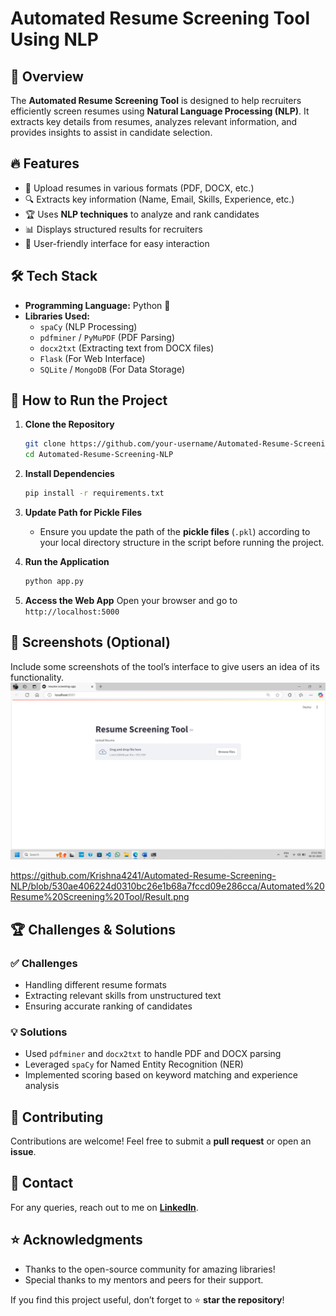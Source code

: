 # Automated Resume Screening Tool Using NLP

## 📌 Overview
The **Automated Resume Screening Tool** is designed to help recruiters efficiently screen resumes using **Natural Language Processing (NLP)**. It extracts key details from resumes, analyzes relevant information, and provides insights to assist in candidate selection.

## 🔥 Features
- 📄 Upload resumes in various formats (PDF, DOCX, etc.)
- 🔍 Extracts key information (Name, Email, Skills, Experience, etc.)
- 🏆 Uses **NLP techniques** to analyze and rank candidates
- 📊 Displays structured results for recruiters
- 🚀 User-friendly interface for easy interaction

## 🛠️ Tech Stack
- **Programming Language:** Python 🐍
- **Libraries Used:**
  - `spaCy` (NLP Processing)
  - `pdfminer` / `PyMuPDF` (PDF Parsing)
  - `docx2txt` (Extracting text from DOCX files)
  - `Flask` (For Web Interface)
  - `SQLite` / `MongoDB` (For Data Storage)

## 🚀 How to Run the Project
1. **Clone the Repository**
   ```bash
   git clone https://github.com/your-username/Automated-Resume-Screening-NLP.git
   cd Automated-Resume-Screening-NLP
   ```
2. **Install Dependencies**
   ```bash
   pip install -r requirements.txt
   ```
3. **Update Path for Pickle Files**
   - Ensure you update the path of the **pickle files** (`.pkl`) according to your local directory structure in the script before running the project.

4. **Run the Application**
   ```bash
   python app.py
   ```
5. **Access the Web App**
   Open your browser and go to `http://localhost:5000`

## 📸 Screenshots (Optional)
Include some screenshots of the tool’s interface to give users an idea of its functionality.
![image alt](https://github.com/Krishna4241/Automated-Resume-Screening-NLP/blob/530ae406224d0310bc26e1b68a7fccd09e286cca/Automated%20Resume%20Screening%20Tool/Interface.png?raw=true)

https://github.com/Krishna4241/Automated-Resume-Screening-NLP/blob/530ae406224d0310bc26e1b68a7fccd09e286cca/Automated%20Resume%20Screening%20Tool/Result.png


## 🏆 Challenges & Solutions
### ✅ Challenges
- Handling different resume formats
- Extracting relevant skills from unstructured text
- Ensuring accurate ranking of candidates

### 💡 Solutions
- Used `pdfminer` and `docx2txt` to handle PDF and DOCX parsing
- Leveraged `spaCy` for Named Entity Recognition (NER)
- Implemented scoring based on keyword matching and experience analysis

## 🤝 Contributing
Contributions are welcome! Feel free to submit a **pull request** or open an **issue**.

## 📩 Contact
For any queries, reach out to me on **[LinkedIn](https://www.linkedin.com/in/racherla-krishnaprasad-1337b1245)**.

## ⭐ Acknowledgments
- Thanks to the open-source community for amazing libraries!
- Special thanks to my mentors and peers for their support.

If you find this project useful, don’t forget to ⭐ **star the repository**!
